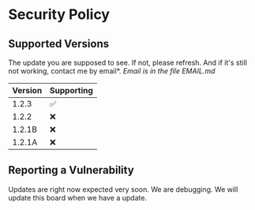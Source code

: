 # Security Policy

## Supported Versions

The update you are supposed to see. If not, please refresh. And if it's still not working, contact me by email*. *Email is in the file EMAIL.md*

| Version | Supporting          |
| ------- |  -----------------  |
| 1.2.3   | :white_check_mark: |
| 1.2.2  | :x:                |
| 1.2.1B  | :x:                |
| 1.2.1A   | :x:                |

## Reporting a Vulnerability

Updates are right now expected very soon. We are debugging. We will update this board when we have a update.
